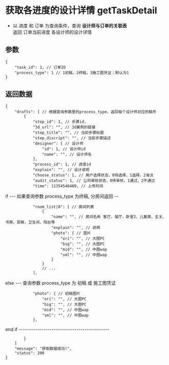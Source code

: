 # 获取各进度的设计详情 getTaskDetail

- 以 进度 和 订单 为查询条件，查询 **设计师与订单的关联表**  
  返回 订单当前进度 各设计师的设计详情

## 参数

    {
        "task_id": 1, // 订单ID
        "process_type": 1 // 1初稿，2终稿，3施工图凭证；默认为1
    }

## 返回数据

    {
        "drafts": [ // 根据查询参数里的process_type，返回每个设计师对应的稿件
            {
                "step_id": 1, // 步骤id,
                "3d_url": "", // 3d案例的链接
                "step_title": "", // 当前步骤标题
                "step_discript": "", // 当前步骤描述
                "designer": { // 设计师
                    "id": 1, // 设计师id
                    "name": "", // 设计师名
                },
                "process_id": 1, // 进度id
                "explain": "", // 设计说明
                "choose_status": 1, // 用户选择状态，0待选择，1选择，2淘汰
                "audit_status": 1, // 公司审核状态，0待审核，1通过，2不通过
                "time": 11354546489, // 上传时间

if ---  如果查询参数 process_type 为终稿, 分房间返回 --

                "room_list|8": [ // 房间列表
                    {
                        "name": "", // 房间名称 客厅，餐厅，卧室2、儿童房、玄关、书房、厨房，卫生间，阳台等
                        "explain": "", // 说明
                        "photo": { // 图片
                            "ori": "", // 大图PC
                            "big": "", // 大图PC
                            "mid": "", // 中图wap
                            "sml": "", // 中图wap
                        }
                    }
                    // ...
                ],

else --- 查询参数 process_type 为 初稿 或 施工图凭证

                "photo": { // 初稿图片
                    "ori": "", // 大图PC
                    "big": "", // 大图PC
                    "mid": "", // 中图wap
                    "sml": "", // 中图wap
                },

end if --------------------------------------------

            }
        ]
        "message": "获取数据成功!",
        "status": 200
    }
